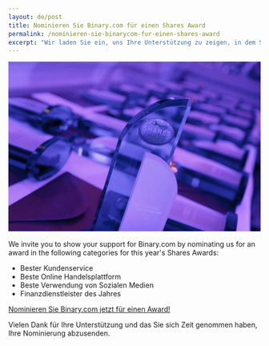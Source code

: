```yaml
---
layout: de/post
title: Nominieren Sie Binary.com für einen Shares Award
permalink: /nominieren-sie-binarycom-fur-einen-shares-award
excerpt: "Wir laden Sie ein, uns Ihre Unterstützung zu zeigen, in dem Sie für Binary.com in den folgenden Kategorien der diesjährigen Shares Awards zu nominieren..."  
---
```


![](/images/sharesAward2015.png)

We invite you to show your support for Binary.com by nominating us for an award in the following categories for this year's Shares Awards:  

* Bester Kundenservice
* Beste Online Handelsplattform
* Beste Verwendung von Sozialen Medien
* Finanzdienstleister des Jahres

[Nominieren Sie Binary.com jetzt für einen Award!](http://info.binary.com/sharesawards15)

Vielen Dank für Ihre Unterstützung und das Sie sich Zeit genommen haben, Ihre Nominierung abzusenden.